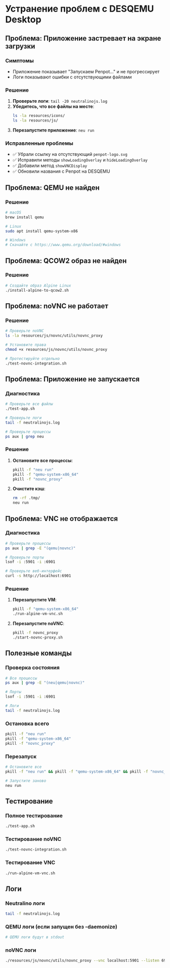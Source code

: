 # Устранение проблем с DESQEMU Desktop

## Проблема: Приложение застревает на экране загрузки

### Симптомы
- Приложение показывает "Запускаем Penpot..." и не прогрессирует
- Логи показывают ошибки с отсутствующими файлами

### Решение
1. **Проверьте логи**: `tail -20 neutralinojs.log`
2. **Убедитесь, что все файлы на месте**:
   ```bash
   ls -la resources/icons/
   ls -la resources/js/
   ```
3. **Перезапустите приложение**: `neu run`

### Исправленные проблемы
- ✅ Убрали ссылку на отсутствующий `penpot-logo.svg`
- ✅ Исправили методы `showLoadingOverlay` и `hideLoadingOverlay`
- ✅ Добавили метод `showVNCDisplay`
- ✅ Обновили названия с Penpot на DESQEMU

## Проблема: QEMU не найден

### Решение
```bash
# macOS
brew install qemu

# Linux
sudo apt install qemu-system-x86

# Windows
# Скачайте с https://www.qemu.org/download/#windows
```

## Проблема: QCOW2 образ не найден

### Решение
```bash
# Создайте образ Alpine Linux
./install-alpine-to-qcow2.sh
```

## Проблема: noVNC не работает

### Решение
```bash
# Проверьте noVNC
ls -la resources/js/novnc/utils/novnc_proxy

# Установите права
chmod +x resources/js/novnc/utils/novnc_proxy

# Протестируйте отдельно
./test-novnc-integration.sh
```

## Проблема: Приложение не запускается

### Диагностика
```bash
# Проверьте все файлы
./test-app.sh

# Проверьте логи
tail -f neutralinojs.log

# Проверьте процессы
ps aux | grep neu
```

### Решение
1. **Остановите все процессы**:
   ```bash
   pkill -f "neu run"
   pkill -f "qemu-system-x86_64"
   pkill -f "novnc_proxy"
   ```

2. **Очистите кэш**:
   ```bash
   rm -rf .tmp/
   neu run
   ```

## Проблема: VNC не отображается

### Диагностика
```bash
# Проверьте процессы
ps aux | grep -E "(qemu|novnc)"

# Проверьте порты
lsof -i :5901 -i :6901

# Проверьте веб-интерфейс
curl -s http://localhost:6901
```

### Решение
1. **Перезапустите VM**:
   ```bash
   pkill -f "qemu-system-x86_64"
   ./run-alpine-vm-vnc.sh
   ```

2. **Перезапустите noVNC**:
   ```bash
   pkill -f novnc_proxy
   ./start-novnc-proxy.sh
   ```

## Полезные команды

### Проверка состояния
```bash
# Все процессы
ps aux | grep -E "(neu|qemu|novnc)"

# Порты
lsof -i :5901 -i :6901

# Логи
tail -f neutralinojs.log
```

### Остановка всего
```bash
pkill -f "neu run"
pkill -f "qemu-system-x86_64"
pkill -f "novnc_proxy"
```

### Перезапуск
```bash
# Остановите все
pkill -f "neu run" && pkill -f "qemu-system-x86_64" && pkill -f "novnc_proxy"

# Запустите заново
neu run
```

## Тестирование

### Полное тестирование
```bash
./test-app.sh
```

### Тестирование noVNC
```bash
./test-novnc-integration.sh
```

### Тестирование VNC
```bash
./run-alpine-vm-vnc.sh
```

## Логи

### Neutralino логи
```bash
tail -f neutralinojs.log
```

### QEMU логи (если запущен без -daemonize)
```bash
# QEMU логи будут в stdout
```

### noVNC логи
```bash
./resources/js/novnc/utils/novnc_proxy --vnc localhost:5901 --listen 6901 --verbose
``` 
